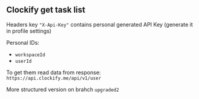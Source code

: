 ## Clockify get task list

Headers key ` "X-Api-Key" `
contains personal generated API Key (generate it in profile settings)

Personal IDs:
* `workspaceId`
* `userId`

To get them read data from response:
`https://api.clockify.me/api/v1/user`



More structured version on brahch `upgraded2`
